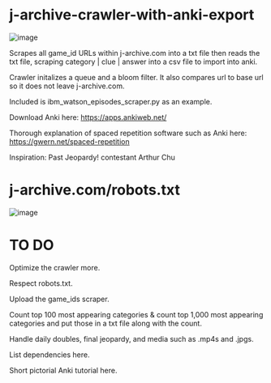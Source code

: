 # j-archive-crawler-with-anki-export
![image](https://github.com/BaileyPillon/j-archive-crawler-with-anki-export/assets/138253619/ddfb2aa9-f2dc-43d2-a1ff-7dc4327a4bbd)

Scrapes all game_id URLs within j-archive.com into a txt file then reads the txt file, scraping category | clue | answer into a csv file to import into anki.

Crawler initalizes a queue and a bloom filter. It also compares url to base url so it does not leave j-archive.com.

Included is ibm_watson_episodes_scraper.py as an example.

Download Anki here: https://apps.ankiweb.net/

Thorough explanation of spaced repetition software such as Anki here: https://gwern.net/spaced-repetition

Inspiration: Past Jeopardy! contestant Arthur Chu

# j-archive.com/robots.txt
![image](https://github.com/BaileyPillon/j-archive-crawler-with-anki-export/assets/138253619/c53678b8-2f2b-455e-a3da-6f48215bbf0b)

# TO DO
Optimize the crawler more.

Respect robots.txt.

Upload the game_ids scraper.

Count top 100 most appearing categories & count top 1,000 most appearing categories and put those in a txt file along with the count.

Handle daily doubles, final jeopardy, and media such as .mp4s and .jpgs.

List dependencies here.

Short pictorial Anki tutorial here.
